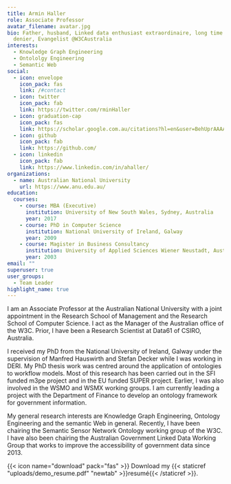 ```yaml
---
title: Armin Haller
role: Associate Professor
avatar_filename: avatar.jpg
bio: Father, husband, Linked data enthusiast extraordinaire, long time Twitter
  denier, Evangelist @W3CAustralia
interests:
  - Knowledge Graph Engineering
  - Ontololgy Engineering
  - Semantic Web
social:
  - icon: envelope
    icon_pack: fas
    link: /#contact
  - icon: twitter
    icon_pack: fab
    link: https://twitter.com/rminHaller
  - icon: graduation-cap
    icon_pack: fas
    link: https://scholar.google.com.au/citations?hl=en&user=BehUprAAAAAJ
  - icon: github
    icon_pack: fab
    link: https://github.com/
  - icon: linkedin
    icon_pack: fab
    link: https://www.linkedin.com/in/ahaller/
organizations:
  - name: Australian National University
    url: https://www.anu.edu.au/
education:
  courses:
    - course: MBA (Executive)
      institution: University of New South Wales, Sydney, Australia
      year: 2017
    - course: PhD in Computer Science
      institution: National University of Ireland, Galway
      year: 2009
    - course: Magister in Business Consultancy
      institution: University of Applied Sciences Wiener Neustadt, Austria
      year: 2003
email: ""
superuser: true
user_groups:
  - Team Leader
highlight_name: true
---
```


I am an Associate Professor at the Australian National University with a joint appointment in the Research School of Management and the Research School of Computer Science. I act as the Manager of the Australian office of the W3C. Prior, I have been a Research Scientist at Data61 of CSIRO, Australia.

I received my PhD from the National University of Ireland, Galway under the supervision of Manfred Hauswirth and Stefan Decker while I was working in DERI. My PhD thesis work was centred around the application of ontologies to workflow models. Most of this research has been carried out in the SFI funded m3pe project and in the EU funded SUPER project. Earlier, I was also involved in the WSMO and WSMX working groups. I am currently leading a project with the Department of Finance to develop an ontology framework for government information.

My general research interests are Knowledge Graph Engineering, Ontology Engineering and the semantic Web in general. Recently, I have been chairing the Semantic Sensor Network Ontology working group of the W3C. I have also been chairing the Australian Government Linked Data Working Group that works to improve the accessibility of government data since 2013.

{{< icon name="download" pack="fas" >}} Download my {{< staticref "uploads/demo_resume.pdf" "newtab" >}}resumé{{< /staticref >}}.
